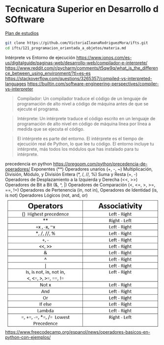 # Tecnicatura Superior en Desarrollo d SOftware
[Plan de estudios](https://docs.google.com/document/d/1TvsNM_z6B2KHBOyKITbnY7X0KlU6BsNd/edit?tab=t.0#heading=h.h44t47frzt2n)

```bash
git clone https://github.com/VictoriaIleanaRodriguezMora/ifts.git
cd ifts/121_programacion_orientada_a_objetos/materia.md
```

Intérprete vs Entorno de ejecución
https://www.ionos.com/es-us/digitalguide/paginas-web/desarrollo-web/compilador-e-interprete/
https://www.reddit.com/r/pycharm/comments/t5qw9q/what_is_the_difference_between_using_environment/?tl=es-es
https://stackoverflow.com/questions/3265357/compiled-vs-interpreted-languages
https://builtin.com/software-engineering-perspectives/compiler-vs-interpreter
> Compilador: Un compilador traduce el código de un lenguaje de programación de alto nivel a código de máquina antes de que se ejecute el programa.

> Intérprete: Un intérprete traduce el código escrito en un lenguaje de programación de alto nivel en código de máquina línea por línea a medida que se ejecuta el código. 

> El intérprete es parte del entorno. El intérprete es el tiempo de ejecución real de Python, lo que lee tu código. El entorno incluye tu intérprete, más todos los módulos que has instalado para tu intérprete.


precedencia en python
https://oregoom.com/python/precedencia-de-operadores/
Exponentes (**)
Operadores unarios (+, -, ~)
Multiplicación, División, Módulo, y División Entera (*, /, //, %)
Suma y Resta (+, -)
Operadores de Desplazamiento a la Izquierda y Derecha (<<, >>)
Operadores de Bit a Bit (&, ^, |)
Operadores de Comparación (<, <=, >, >=, ==, !=)
Operadores de Pertenencia (in, not in), Operadores de Identidad (is, is not)
Operadores Lógicos (not, and, or)
![alt text](image.png)
https://www.freecodecamp.org/espanol/news/operadores-basicos-en-python-con-ejemplos/
